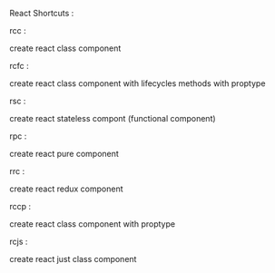 React Shortcuts :

rcc :

create react class component

rcfc :

create react class component with lifecycles methods with proptype

rsc :

create react stateless compont (functional component)

rpc :

create react pure component

rrc :

create react redux component

rccp :

create react class component with proptype


rcjs :

create react just class component



